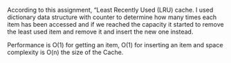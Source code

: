 According to this assignment, “Least Recently Used (LRU) cache.
I used dictionary data structure with counter to determine how many times each item has been accessed 
and if we reached the capacity it started to remove the least used item and remove it and insert the new one instead.

Performance is O(1) for getting an item, O(1) for inserting an item and space complexity is O(n) the size of the Cache. 